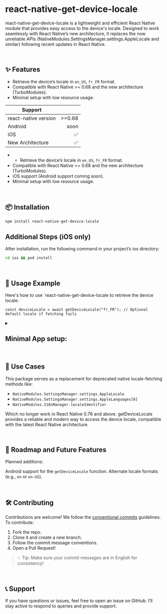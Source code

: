 # react-native-get-device-locale
react-native-get-device-locale is a lightweight and efficient React Native module that provides easy access to the device's locale. Designed to work seamlessly with React Native’s new architecture, it replaces the now unreliable APIs (NativeModules.SettingsManager.settings.AppleLocale and similar) following recent updates in React Native.

<br />

## ✨ Features
- Retrieve the device’s locale in `en_US`, `fr_FR` format.
- Compatible with React Native >= 0.68 and the new architecture (TurboModules).
- Minimal setup with low resource usage.

| Support |  |
| ----------- | -----------: |
| react-native version      | >=0.68 |
| Android   | soon |
| iOS   | ✅ |
| New Architecture   | ✅ |

- - Retrieve the device’s locale in `en_US`, `fr_FR` format.
- Compatible with React Native >= 0.68 and the new architecture (TurboModules).
- iOS support (Android support coming soon).
- Minimal setup with low resource usage.

<br />

## 📦 Installation
```bash
npm install react-native-get-device-locale
```

## Additional Steps (iOS only)
After installation, run the following command in your project’s ios directory:
```bash
cd ios && pod install
```

<br />

## 📖 Usage Example
Here's how to use `react-native-get-device-locale to retrieve the device locale:
```tsx
const deviceLocale = await getDeviceLocale("fr_FR"); // Optional default locale if fetching fails
```
<details>

<summary><h2>Minimal App setup:</h2></summary>

```tsx
import { useState, useEffect } from 'react';
import { View, Text } from 'react-native';
import { getDeviceLocale } from 'react-native-get-device-locale';

export default function App() {
  const [locale, setLocale] = useState<string | null>(null);

  useEffect(() => {
    (async () => {
      const deviceLocale = await getDeviceLocale();
      setLocale(deviceLocale);
    })();
  }, []);

  return (
    <View style={{ flex: 1, alignItems: 'center', justifyContent: 'center' }}>
      <Text>Device Locale: {locale}</Text>
    </View>
  );
}
```
</details>


<br />

## 💼 Use Cases

This package serves as a replacement for deprecated native locale-fetching methods like:
- `NativeModules.SettingsManager.settings.AppleLocale`
- `NativeModules.SettingsManager.settings.AppleLanguages[0]`
- `NativeModules.I18nManager.localeIdentifier`

Which no longer work in React Native 0.76 and above. getDeviceLocale provides a reliable and modern way to access the device locale, compatible with the latest React Native architecture.

<br />

## 🔄 Roadmap and Future Features
Planned additions:

Android support for the `getDeviceLocale` function.
Alternate locale formats (e.g., `en` or `en-US`).

<br />

## 🛠️ Contributing
Contributions are welcome! We follow the [conventional commits](https://www.conventionalcommits.org/en/v1.0.0/) guidelines. To contribute:

1. Fork the repo.
2. Clone it and create a new branch.
3. Follow the commit message conventions.
4. Open a Pull Request!
> 💡 Tip: Make sure your commit messages are in English for consistency!

<br />

## 📞 Support
If you have questions or issues, feel free to open an issue on GitHub. I’ll stay active to respond to queries and provide support.

